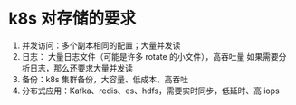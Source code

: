 # k8s 对存储的要求

1. 并发访问：多个副本相同的配置；大量并发读
2. 日志：
    大量日志文件（可能是许多 rotate 的小文件），高吞吐量
    如果需要分析日志，那么还要求大量并发读
3. 备份：k8s 集群备份，大容量、低成本、高吞吐
4. 分布式应用：Kafka、redis、es、hdfs，需要实时同步，低延时、高 iops

